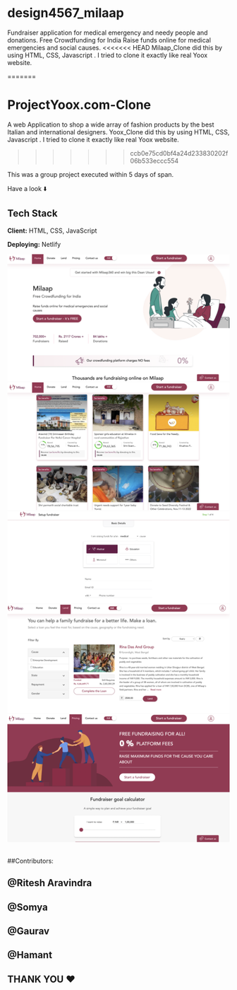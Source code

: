 # design4567_milaap
Fundraiser application for medical emergency and needy people and donations. Free Crowdfunding for India Raise funds online for medical emergencies and social causes.
<<<<<<< HEAD
 Milaap_Clone did this by using HTML, CSS, Javascript . I tried to clone it exactly like real Yoox website.


=======


# ProjectYoox.com-Clone
A web Application to shop a wide array of fashion products by the best Italian and international designers. Yoox_Clone did this by using HTML, CSS, Javascript . I tried to clone it exactly like real Yoox website.
>>>>>>> ccb0e75cd0bf4a24d233830202f06b533eccc554

This was a group project executed within 5 days of span.


Have a look ⬇️



## Tech Stack

**Client:** HTML, CSS, JavaScript

**Deploying:** Netlify
<br>

<img src="/images/img1.png" alt="">

<br>

<img src="/images/img2.png" alt="">

<br>
<img src="/images/img3.png" alt="">

<br>
<img src="/images/img4.png" alt="">

<br>
<img src="/images/img5.png" alt="">

<br>
<img src="/images/img6.png" alt="">


##Contributors:
## @Ritesh Aravindra
## @Somya
## @Gaurav
## @Hamant



## THANK YOU ❤️

